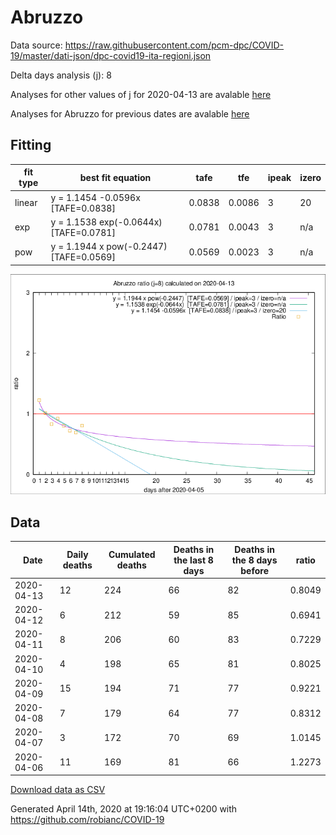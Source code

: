 # Abruzzo

Data source: https://raw.githubusercontent.com/pcm-dpc/COVID-19/master/dati-json/dpc-covid19-ita-regioni.json

Delta days analysis (j): 8

Analyses for other values of j for 2020-04-13 are avalable [here](../2020-04-13/README.md)

Analyses for Abruzzo for previous dates are avalable [here](../README.md)

## Fitting 
|fit type|best fit equation|tafe|tfe|ipeak|izero|
|-------|-----|--------|------|---|---|
|linear|y = 1.1454 -0.0596x  [TAFE=0.0838]|0.0838|0.0086|3|20|
|exp|y = 1.1538 exp(-0.0644x)  [TAFE=0.0781]|0.0781|0.0043|3|n/a|
|pow|y = 1.1944 x pow(-0.2447)  [TAFE=0.0569]|0.0569|0.0023|3|n/a|

![Plot](COVID-19_abruzzo_j8_2020-04-13.png)

## Data
|Date|Daily deaths|Cumulated deaths|Deaths in the last 8 days|Deaths in the 8 days before|ratio|
|----|----------|-----------|-------|--------------------|-----|
|2020-04-13|12|224|66|82|0.8049|
|2020-04-12|6|212|59|85|0.6941|
|2020-04-11|8|206|60|83|0.7229|
|2020-04-10|4|198|65|81|0.8025|
|2020-04-09|15|194|71|77|0.9221|
|2020-04-08|7|179|64|77|0.8312|
|2020-04-07|3|172|70|69|1.0145|
|2020-04-06|11|169|81|66|1.2273|

[Download data as CSV](COVID-19_abruzzo_j8_2020-04-13.csv)

Generated April 14th, 2020 at 19:16:04 UTC+0200 with https://github.com/robianc/COVID-19
